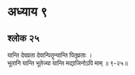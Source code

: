 # अध्याय ९

## श्लोक २५

यान्ति देवव्रता देवान्पितॄन्यान्ति पितृव्रताः ।<br>भूतानि यान्ति भूतेज्या यान्ति मद्याजिनोऽपि माम् ॥ ९-२५॥<br><br>

